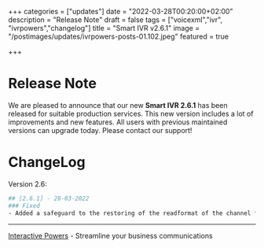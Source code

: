 +++
categories = ["updates"]
date = "2022-03-28T00:20:00+02:00"
description = "Release Note"
draft = false
tags = ["voicexml","ivr", "ivrpowers","changelog"]
title = "Smart IVR v2.6.1"
image = "/postimages/updates/ivrpowers-posts-01.102.jpeg"
featured = true

+++

# Release Note

We are pleased to announce that our new **Smart IVR 2.6.1** has been released for suitable production services. This new version includes a lot of improvements and new features. All users with previous maintained versions can upgrade today. Please contact our support!

# ChangeLog

Version 2.6:

```bash
## [2.6.1] - 28-03-2022
### Fixed
- Added a safeguard to the restoring of the readformat of the channel for the cases where it is not present
```

---
[Interactive Powers](http://www.ivrpowers.com/) - Streamline your business communications
